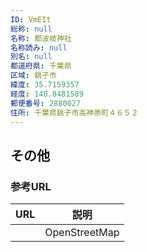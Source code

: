```yaml
---
ID: VmEIt
総称: null
名称: 都波岐神社
名称読み: null
別名: null
都道府県: 千葉県
区域: 銚子市
緯度: 35.7159357
経度: 140.8481589
郵便番号: 2880027
住所: 千葉県銚子市高神原町４６５２
---
```


## その他

### 参考URL

| URL | 説明          |
| --- | ------------- |
|     | OpenStreetMap |
